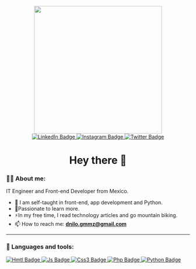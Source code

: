 <div id="header" align="center">
  <img src="https://media.giphy.com/media/5eLDrEaRGHegx2FeF2/giphy.gif" width="350"/>
  
<div id="badges">
  <a href="https://www.linkedin.com/in/danilo-gomez-03b65a232">
    <img src="https://img.shields.io/badge/LinkedIn-blue?style=for-the-badge&logo=linkedin&logoColor=white" alt="LinkedIn Badge"/>
  </a>
  <a href="your-instagram-URL">
    <img src="https://img.shields.io/badge/Instagram-critical?style=for-the-badge&logo=instagram&logoColor=white" alt="Instagram Badge"/>
  </a>
  <a href="your-twitter-URL">
    <img src="https://img.shields.io/badge/Twitter-blue?style=for-the-badge&logo=twitter&logoColor=white" alt="Twitter Badge"/>
  </a>
</div>
  <img src="https://komarev.com/ghpvc/?username=your-github-username&style=for-the-badge&color=blue" alt=""/>
  
  # Hey there 👋
</div> 

### :man_technologist: About me:
IT Engineer and Front-end Developer from Mexico.
- 💬 I am self-taught in front-end, app development and Python.
- 🌴Passionate to learn more.
- ⚡In my free time, I read technology articles and go mountain biking.
- 📫 How to reach me: **dnilo.gmmz@gmail.com**

--- 

### 📌 Languages and tools:
<a href="#">
  <img src="https://img.shields.io/badge/HTML5-E34F26?style=for-the-badge&logo=html5&logoColor=white" alt="Hmtl Badge"/>
  <img src="https://img.shields.io/badge/JavaScript-323330?style=for-the-badge&logo=javascript&logoColor=F7DF1E" alt="Js Badge"/>
  <img src="https://img.shields.io/badge/CSS3-1572B6?style=for-the-badge&logo=css3&logoColor=white" alt="Css3 Badge"/>
  <img src="https://img.shields.io/badge/PHP-777BB4?style=for-the-badge&logo=php&logoColor=white" alt="Php Badge"/>
  <img src="https://img.shields.io/badge/Python-FFD43B?style=for-the-badge&logo=python&logoColor=blue" alt="Python Badge"/>
</a>
